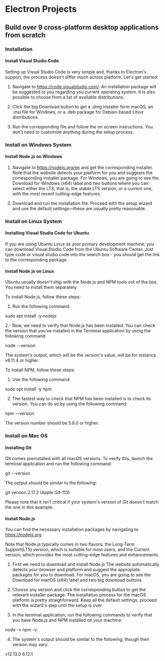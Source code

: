 # Electron Projects

## Build over 9 cross-platform desktop applications from scratch

### Installation

#### Install Visual Studio Code

Setting up Visual Studio Code is very simple and, thanks to Electron's support, the process doesn't differ much across platform. Let's get started:

1. Navigate to https://code.visualstudio.com/. An installation package will be suggested to you regarding you current operating system. It is also possible to choose from a list of available distributions.

2. Click the big Download button to get a .dmg installer form macOS, an .msi file for Windows, or a .deb package for Debian-based Linux distributions.
3. Run the corresponding file and follow the on screen instructions. You don't need to customize anything during the setup process.

### Install on Windows System

#### Install Node.js on Windows

1. Navigate to https://nodejs.org/en and get the corresponding installer. Note that the website detects your platform for you and suggests the corresponding installer package. For Windows, you are going to see the Download for Windows (x64) label and two buttons where you can select either the LTS, that is, the stable LTS version, or a current one, with the most recent cutting-edge features.

2. Download and run the installation file. Proceed with the setup wizard and use the default settings—these are usually pretty reasonable.

### Install on Linux System

#### Installing Visual Studio Code for Ubuntu

If you are using Ubuntu Linux as your primary development machine, you can download Visual Studio Code from the Ubuntu Software Center. Just type code or visual studio code into the search box - you should get the link to the corresponding package.

#### Install Node.js on Linux

Ubuntu usually doesn't ship with the Node.js and NPM tools out of the box. You need to install them
separately.

To install Node.js, follow these steps:

1. Run the following command:

sudo apt install -y nodejs

2.- Now, we need to verify that Node.js has been installed. You can check the version that you've installed in the Terminal application by using the following command:

node --version

The system's output, which will be the version's value, will be for instance v8.11.4 or higher.

To install NPM, follow these steps:

1. Use the following command:

sudo apt install -y npm

2. The fastest way to check that NPM has been installed is to check its version. You can do so by using the following command:

npm --version

The version number should be 5.8.0 or higher.

### Install on Mac OS

#### Installing Git

Git comes preinstalled with all macOS versions. To verify this, launch the terminal application and run the following command:

git --version

The output should be similar to the following:

git version 2.17.2 (Apple Git-113)

Please note that it isn't critical if your system's version of Git doesn't match the one in this example.

#### Install Node.js

You can find the necessary installation packages by navigating to https://nodejs.org

Note  that Node.js typically comes in two flavors: the Long-Term Support(LTS) version, which is suitable for most users, and the Current version, which provides the most cutting-edge features and enhancements.

1. First we need to download and install Node.js The website automatically detects your browser and platform and suggest the appropiate packages for you to download. For macOS, you are going to see the Download for macOS (x64) label and two big download buttons.

2. Choose any version and click the corresponding button to get the relevant installer package. The installation process for the macOS platform is pretty straighforward. Keep all the default settings; proceed with the wizard's step until the setup is over.

3. In the terminal application, run the following commands to verify that you have Node.js and NPM installed on your machine:

node -v
npm -v

4. The system's output should be similar to the following, though their version may vary:

v12.13.0
6.12.1

 

